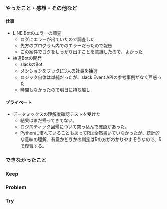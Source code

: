 ### やったこと・感想・その他など

#### 仕事

- LINE Botのエラーの調査
  - ログにエラーが出ていたので調査した
  - 先方のプログラム内でのエラーだったので報告
  - この案件でログをしっかり出すことを意識したので、よかった
- 抽選Botの開発
  - slackのBot
  - メンションをフックに3人の社員を抽選
  - ロジック自体は単純だったが、slack Event APIの参考事例がなく戸惑った
  - 時間もなかったので明日に持ち越し

#### プライベート

- データミックスの理解度確認テストを受けた
  - 結果はまだ帰ってきてない。
  - ロジスティック回帰について突っ込んで確認があった。
  - Pythonに慣れていることもあってRは全然書いていなかったが、統計的な意味の理解、有意かどうかの判定はRの方がわかりやすそうなので、Rで復習する。
  

### できなかったこと


### Keep


### Problem 


### Try

